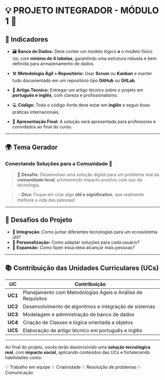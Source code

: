 # 💡 **PROJETO INTEGRADOR - MÓDULO 1** 🚀

## 📌 Indicadores

* 🗃️ **Banco de Dados:** Deve conter um modelo lógico **e** o modelo físico `SQL` com **mínimo de 4 tabelas**, garantindo uma estrutura robusta e bem definida para armazenamento de dados.

* 🛠️ **Metodologia Ágil + Repositório:** Usar **Scrum** ou **Kanban** e manter tudo documentado em um repositório tipo **GitHub** ou **GitLab**.

* 📝 **Artigo Técnico:** Entregar um artigo técnico sobre o projeto em **português e inglês**, com clareza e profissionalismo.

* 💻 **Código:** Todo o código-fonte deve estar em **inglês** e seguir boas práticas internacionais.

* 🎤 **Apresentação Final:** A solução será apresentada para professores e convidados ao final do curso.

---

## 🌍 Tema Gerador

### **Conectando Soluções para a Comunidade** 🤝

> 💬 **Desafio:** Desenvolver uma solução digital para um problema real da **comunidade local**, promovendo impacto positivo com uso da tecnologia.

> 💡 **Dica:** Foque em criar algo **útil e significativo**, que realmente melhore a vida das pessoas!

---

## 🎯 Desafios do Projeto

* 🔗 **Integração:** Como juntar diferentes tecnologias para um ecossistema útil?
* 🧩 **Personalização:** Como adaptar soluções para cada usuário?
* 🌱 **Expansão:** Como fazer essa ideia alcançar mais pessoas?

---

## 📚 Contribuição das Unidades Curriculares (UCs)

| UC      | Contribuição                                                |
| ------- | ----------------------------------------------------------- |
| **UC1** | Planejamento com Metodologias Ágeis e Análise de Requisitos |
| **UC2** | Desenvolvimento de algoritmos e integração de sistemas      |
| **UC3** | Modelagem e administração de banco de dados                 |
| **UC4** | Criação de Classes e lógica orientada a objetos             |
| **UC5** | Elaboração de artigo técnico em português e inglês          |

---

Ao final do projeto, vocês terão desenvolvido uma **solução tecnológica real**, com **impacto social**, aplicando conteúdos das UCs e fortalecendo habilidades como:

✨ Trabalho em equipe
✨ Criatividade
✨ Resolução de problemas
✨ Comunicação
